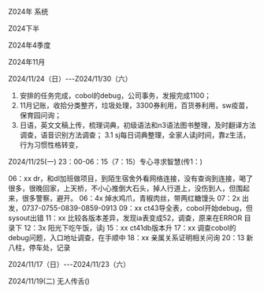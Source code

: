 Z024年 系统

Z024下半

Z024年4季度

Z024年11月 

Z024/11/24（日）---Z024/11/30（六）
1. 安排的任务完成，cobol的debug，公司事务，发报完成1100；
2. 11月记账，收拾分类整齐，垃圾处理，3300券利用，百货券利用，sw疫苗，保育园问询；
3. 日语，英文文稿上传，梳理词典，初级语法和n3语法图书整理，及时翻译方法调查，语音识别方法调查；
3.1 sj每日词典整理，全家人读j时间，靠z生活，行为习惯性格转变，

Z024/11/25(一) 23：00-06：15（7：15）专心寻求智慧(传1：)

06：xx dr，和dl加班做项目，到陌生宿舍外看网络连接，没有查询到连接，喝了很多，很晚回家，上天桥，不小心推倒大石头，掉人行道上，没伤到人，但围起来，很多警察，避开。
06：4x 焯水鸡爪，青椒肉丝，带两红糖馒头
07：2x 出发，0737-0755-0839-0859-0913
09：xx ct43导全表，cobol开始debug，但sysout出错
11：xx 比较各版本差异，发现ia表变成52，调查，原来在ERROR 目录下
12：3x 阳光下吃午饭，读j
15：xx ct41db版本升
17：xx 调查cobol的debug问题，入口地址调查，在手顺中
18：xx 亲属关系证明相关问询
20：13 新八柱，停车处，记录


Z024/11/17（日）---Z024/11/23（六）


Z024/11/19(二) 无人传舌()

